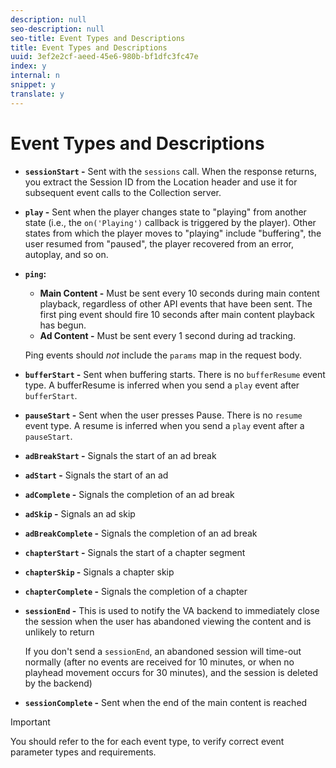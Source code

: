 ```yaml
---
description: null
seo-description: null
seo-title: Event Types and Descriptions
title: Event Types and Descriptions
uuid: 3ef2e2cf-aeed-45e6-980b-bf1dfc3fc47e
index: y
internal: n
snippet: y
translate: y
---
```


# Event Types and Descriptions

* **`sessionStart` -** Sent with the `sessions` call. When the response returns, you extract the Session ID from the Location header and use it for subsequent event calls to the Collection server.

* **`play` -** Sent when the player changes state to "playing" from another state (i.e., the `on('Playing')` callback is triggered by the player). Other states from which the player moves to "playing" include "buffering", the user resumed from "paused", the player recovered from an error, autoplay, and so on. 

* **`ping`:**

    * **Main Content -** Must be sent every 10 seconds during main content playback, regardless of other API events that have been sent. The first ping event should fire 10 seconds after main content playback has begun. 
    * **Ad Content -** Must be sent every 1 second during ad tracking.

  Ping events should *not* include the `params` map in the request body.

* **`bufferStart` -** Sent when buffering starts. There is no `bufferResume` event type. A bufferResume is inferred when you send a `play` event after `bufferStart`.

* **`pauseStart` -** Sent when the user presses Pause. There is no `resume` event type. A resume is inferred when you send a `play` event after a `pauseStart`.

* **`adBreakStart` -** Signals the start of an ad break 
* **`adStart` -** Signals the start of an ad 
* **`adComplete` -** Signals the completion of an ad break
* **`adSkip` -** Signals an ad skip
* **`adBreakComplete` -** Signals the completion of an ad break
* **`chapterStart` -** Signals the start of a chapter segment
* **`chapterSkip` -** Signals a chapter skip
* **`chapterComplete` -** Signals the completion of a chapter
* **`sessionEnd` -** This is used to notify the VA backend to immediately close the session when the user has abandoned viewing the content and is unlikely to return

  If you don't send a `sessionEnd`, an abandoned session will time-out normally (after no events are received for 10 minutes, or when no playhead movement occurs for 30 minutes), and the session is deleted by the backend)

* **`sessionComplete` -** Sent when the end of the main content is reached

>[!IMPORTANT]
>
>You should refer to the [](../../media-collection-api/mc-api-ref/mc-api-json-validation.md) for each event type, to verify correct event parameter types and requirements.


